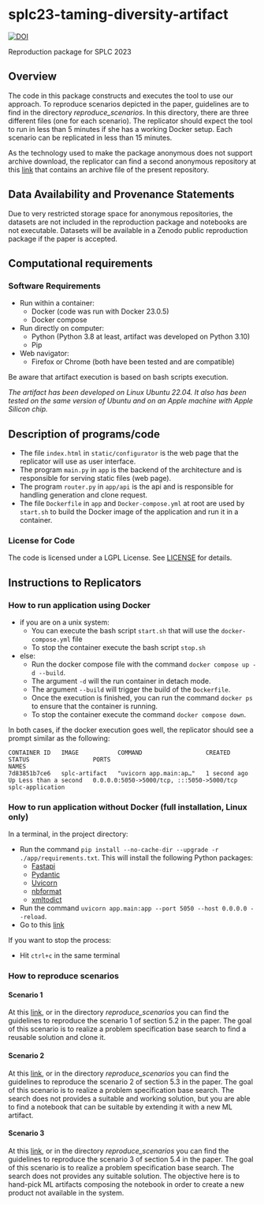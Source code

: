 # splc23-taming-diversity-artifact

[![DOI](https://zenodo.org/badge/627923302.svg)](https://zenodo.org/badge/latestdoi/627923302)

Reproduction package for SPLC 2023

## Overview


The code in this package constructs and executes the tool to use our approach. To reproduce scenarios depicted in the paper, guidelines are to find in the directory _reproduce_scenarios_. In this directory, there are three different files (one for each scenario).
The replicator should expect the tool to run in less than 5 minutes if she has a working Docker setup. Each scenario can be replicated in less than 15 minutes.

As the technology used to make the package anonymous does not support archive download, the replicator can find a second anonymous repository at this [link](https://anonymous.4open.science/r/splc-artifact-zip/README.md) that contains an archive file of the present repository.

## Data Availability and Provenance Statements

Due to very restricted storage space for anonymous repositories, the datasets are not included in the reproduction package and notebooks are not executable. Datasets will be available in a Zenodo public reproduction package if the paper is accepted.

## Computational requirements

### Software Requirements

- Run within a container:
  - Docker (code was run with Docker 23.0.5)
  - Docker compose
- Run directly on computer:
  - Python (Python 3.8 at least, artifact was developed on Python 3.10)
  - Pip
- Web navigator:
  - Firefox or Chrome (both have been tested and are compatible)

Be aware that artifact execution is based on bash scripts execution.

_The artifact has been developed on Linux Ubuntu 22.04. It also has been tested on the same version of Ubuntu and on an Apple machine with Apple Silicon chip._

## Description of programs/code

- The file `index.html` in `static/configurator` is the web page that the replicator will use as user interface.
- The program `main.py` in `app` is the backend of the architecture and is responsible for serving static files (web page).
- The program `router.py` in `app/api` is the api and is responsible for handling generation and clone request.
- The file `Dockerfile` in `app` and `Docker-compose.yml` at root are used by `start.sh` to build the Docker image of the application and run it in a container.

### License for Code

The code is licensed under a LGPL License. See [LICENSE](https://anonymous.4open.science/r/splc-artifact-files/LICENSE) for details.

## Instructions to Replicators

### How to run application using Docker

- if you are on a unix system:
  - You can execute the bash script `start.sh` that will use the `docker-compose.yml` file
  - To stop the container execute the bash script `stop.sh`
- else:
  - Run the docker compose file with the command `docker compose up -d --build`.
  - The argument `-d` will the run container in detach mode.
  - The argument `--build` will trigger the build of the `Dockerfile`.
  - Once the execution is finished, you can run the command `docker ps` to ensure that the container is running.
  - To stop the container execute the command `docker compose down`.

In both cases, if the docker execution goes well, the replicator should see a prompt similar as the following:

```
CONTAINER ID   IMAGE           COMMAND                  CREATED        STATUS                  PORTS                                       NAMES
7d83851b7ce6   splc-artifact   "uvicorn app.main:ap…"   1 second ago   Up Less than a second   0.0.0.0:5050->5000/tcp, :::5050->5000/tcp   splc-application
```

### How to run application without Docker (full installation, Linux only)

In a terminal, in the project directory:

- Run the command `pip install --no-cache-dir --upgrade -r ./app/requirements.txt`. This will install the following Python packages:
  - [Fastapi](https://fastapi.tiangolo.com/)
  - [Pydantic](https://docs.pydantic.dev/latest/)
  - [Uvicorn](https://www.uvicorn.org/)
  - [nbformat](https://github.com/jupyter/nbformat)
  - [xmltodict](https://pypi.org/project/xmltodict/)
- Run the command `uvicorn app.main:app --port 5050 --host 0.0.0.0 --reload`.
- Go to this [link](http://localhost:5050/)

If you want to stop the process:

- Hit `ctrl+c` in the same terminal

### How to reproduce scenarios

#### Scenario 1

At this [link](https://anonymous.4open.science/r/splc-artifact-files/reproduce_scenarios/reproduce_scenario1.md), or in the directory _reproduce_scenarios_ you can find the guidelines to reproduce the scenario 1 of section 5.2 in the paper. The goal of this scenario is to realize a problem specification base search to find a reusable solution and clone it.

#### Scenario 2

At this [link](https://anonymous.4open.science/r/splc-artifact-files/reproduce_scenarios/reproduce_scenario2.md), or in the directory _reproduce_scenarios_ you can find the guidelines to reproduce the scenario 2 of section 5.3 in the paper. The goal of this scenario is to realize a problem specification base search. The search does not provides a suitable and working solution, but you are able to find a notebook that can be suitable by extending it with a new ML artifact.

#### Scenario 3

At this [link](https://anonymous.4open.science/r/splc-artifact-files/reproduce_scenarios/reproduce_scenario3.md), or in the directory _reproduce_scenarios_ you can find the guidelines to reproduce the scenario 3 of section 5.4 in the paper. The goal of this scenario is to realize a problem specification base search. The search does not provides any suitable solution. The objective here is to hand-pick ML artifacts composing the notebook in order to create a new product not available in the system.
